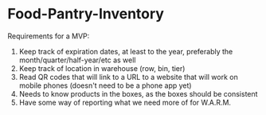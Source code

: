 # Food-Pantry-Inventory

Requirements for a MVP:

1. Keep track of expiration dates, at least to the year, preferably the month/quarter/half-year/etc as well
2. Keep track of location in warehouse (row, bin, tier)
3. Read QR codes that will link to a URL to a website that will work on mobile phones (doesn't need to be a phone app yet)
4. Needs to know products in the boxes, as the boxes should be consistent
5. Have some way of reporting what we need more of for W.A.R.M.
